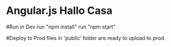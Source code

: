 # Angular.js Hallo Casa

#Run in Dev
run "npm install"
run "npm start"

#Deploy to Prod
files in 'public' folder are ready to upload to prod.
